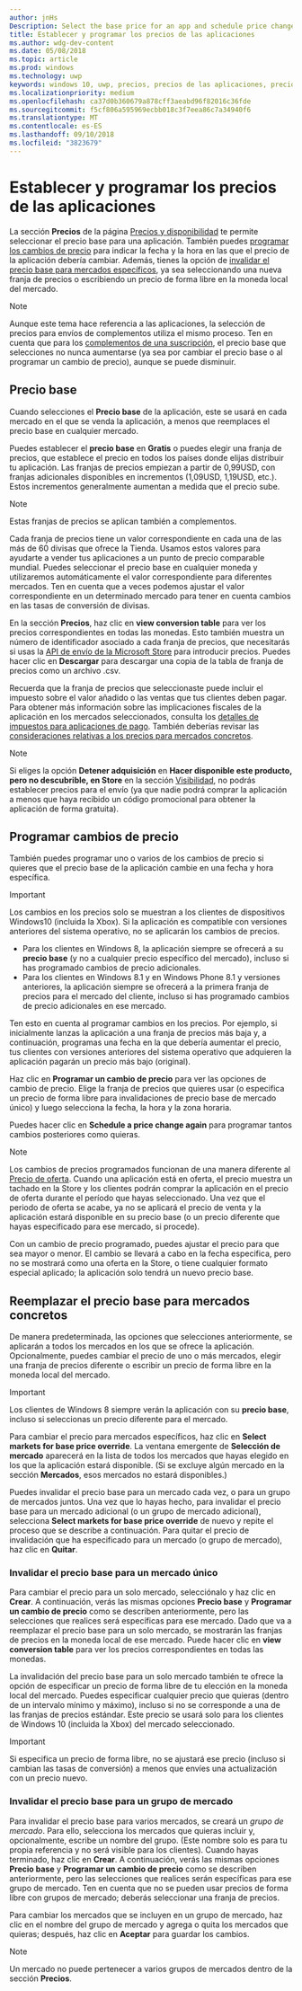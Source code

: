 ```yaml
---
author: jnHs
Description: Select the base price for an app and schedule price changes. You can also customize these options for specific markets.
title: Establecer y programar los precios de las aplicaciones
ms.author: wdg-dev-content
ms.date: 05/08/2018
ms.topic: article
ms.prod: windows
ms.technology: uwp
keywords: windows 10, uwp, precios, precios de las aplicaciones, precio de la aplicación, vender aplicaciones, cambio de precio, precio personalizado, precio, precios, costo, reemplazar el precio base, precio de forma libre, forma libre
ms.localizationpriority: medium
ms.openlocfilehash: ca37d0b360679a878cff3aeabd96f82016c36fde
ms.sourcegitcommit: f5cf806a595969ecbb018c3f7eea86c7a34940f6
ms.translationtype: MT
ms.contentlocale: es-ES
ms.lasthandoff: 09/10/2018
ms.locfileid: "3823679"
---
```

# <a name="set-and-schedule-app-pricing"></a>Establecer y programar los precios de las aplicaciones

La sección **Precios** de la página [Precios y disponibilidad](set-app-pricing-and-availability.md) te permite seleccionar el precio base para una aplicación. También puedes [programar los cambios de precio](#schedule-price-changes) para indicar la fecha y la hora en las que el precio de la aplicación debería cambiar. Además, tienes la opción de [invalidar el precio base para mercados específicos](#override-base-price-for-specific-markets), ya sea seleccionando una nueva franja de precios o escribiendo un precio de forma libre en la moneda local del mercado.

> [!NOTE]
> Aunque este tema hace referencia a las aplicaciones, la selección de precios para envíos de complementos utiliza el mismo proceso. Ten en cuenta que para los [complementos de una suscripción](../monetize/enable-subscription-add-ons-for-your-app.md), el precio base que selecciones no nunca aumentarse (ya sea por cambiar el precio base o al programar un cambio de precio), aunque se puede disminuir.

## <a name="base-price"></a>Precio base

Cuando selecciones el **Precio base** de la aplicación, este se usará en cada mercado en el que se venda la aplicación, a menos que reemplaces el precio base en cualquier mercado.

Puedes establecer el **precio base** en **Gratis** o puedes elegir una franja de precios, que establece el precio en todos los países donde elijas distribuir tu aplicación. Las franjas de precios empiezan a partir de 0,99USD, con franjas adicionales disponibles en incrementos (1,09USD, 1,19USD, etc.). Estos incrementos generalmente aumentan a medida que el precio sube. 

> [!NOTE]
> Estas franjas de precios se aplican también a complementos. 

Cada franja de precios tiene un valor correspondiente en cada una de las más de 60 divisas que ofrece la Tienda. Usamos estos valores para ayudarte a vender tus aplicaciones a un punto de precio comparable mundial. Puedes seleccionar el precio base en cualquier moneda y utilizaremos automáticamente el valor correspondiente para diferentes mercados. Ten en cuenta que a veces podemos ajustar el valor correspondiente en un determinado mercado para tener en cuenta cambios en las tasas de conversión de divisas.

En la sección **Precios**, haz clic en **view conversion table** para ver los precios correspondientes en todas las monedas. Esto también muestra un número de identificador asociado a cada franja de precios, que necesitarás si usas la [API de envío de la Microsoft Store](../monetize/manage-app-submissions.md#price-tiers) para introducir precios. Puedes hacer clic en **Descargar** para descargar una copia de la tabla de franja de precios como un archivo .csv.

Recuerda que la franja de precios que seleccionaste puede incluir el impuesto sobre el valor añadido o las ventas que tus clientes deben pagar. Para obtener más información sobre las implicaciones fiscales de la aplicación en los mercados seleccionados, consulta los [detalles de impuestos para aplicaciones de pago](tax-details-for-paid-apps.md). También deberías revisar las [consideraciones relativas a los precios para mercados concretos](define-pricing-and-market-selection.md#price-considerations-for-specific-markets).

> [!NOTE]
> Si eliges la opción **Detener adquisición** en **Hacer disponible este producto, pero no descubrible, en Store** en la sección [Visibilidad](choose-visibility-options.md#discoverability), no podrás establecer precios para el envío (ya que nadie podrá comprar la aplicación a menos que haya recibido un código promocional para obtener la aplicación de forma gratuita).

## <a name="schedule-price-changes"></a>Programar cambios de precio

También puedes programar uno o varios de los cambios de precio si quieres que el precio base de la aplicación cambie en una fecha y hora específica. 

> [!IMPORTANT]
> Los cambios en los precios solo se muestran a los clientes de dispositivos Windows10 (incluida la Xbox). Si la aplicación es compatible con versiones anteriores del sistema operativo, no se aplicarán los cambios de precios. 
>
> - Para los clientes en Windows 8, la aplicación siempre se ofrecerá a su **precio base** (y no a cualquier precio específico del mercado), incluso si has programado cambios de precio adicionales. 
> - Para los clientes en Windows 8.1 y en Windows Phone 8.1 y versiones anteriores, la aplicación siempre se ofrecerá a la primera franja de precios para el mercado del cliente, incluso si has programado cambios de precio adicionales en ese mercado.
> 
> Ten esto en cuenta al programar cambios en los precios. Por ejemplo, si inicialmente lanzas la aplicación a una franja de precios más baja y, a continuación, programas una fecha en la que debería aumentar el precio, tus clientes con versiones anteriores del sistema operativo que adquieren la aplicación pagarán un precio más bajo (original).

Haz clic en **Programar un cambio de precio** para ver las opciones de cambio de precio. Elige la franja de precios que quieres usar (o especifica un precio de forma libre para invalidaciones de precio base de mercado único) y luego selecciona la fecha, la hora y la zona horaria.

Puedes hacer clic en **Schedule a price change again** para programar tantos cambios posteriores como quieras.

> [!NOTE]
> Los cambios de precios programados funcionan de una manera diferente al [Precio de oferta](put-apps-and-add-ons-on-sale.md). Cuando una aplicación está en oferta, el precio muestra un tachado en la Store y los clientes podrán comprar la aplicación en el precio de oferta durante el período que hayas seleccionado. Una vez que el periodo de oferta se acabe, ya no se aplicará el precio de venta y la aplicación estará disponible en su precio base (o un precio diferente que hayas especificado para ese mercado, si procede).
>
> Con un cambio de precio programado, puedes ajustar el precio para que sea mayor o menor. El cambio se llevará a cabo en la fecha especifica, pero no se mostrará como una oferta en la Store, o tiene cualquier formato especial aplicado; la aplicación solo tendrá un nuevo precio base. 


## <a name="override-base-price-for-specific-markets"></a>Reemplazar el precio base para mercados concretos

De manera predeterminada, las opciones que selecciones anteriormente, se aplicarán a todos los mercados en los que se ofrece la aplicación. Opcionalmente, puedes cambiar el precio de uno o más mercados, elegir una franja de precios diferente o escribir un precio de forma libre en la moneda local del mercado.

> [!IMPORTANT]
> Los clientes de Windows 8 siempre verán la aplicación con su **precio base**, incluso si seleccionas un precio diferente para el mercado.

Para cambiar el precio para mercados específicos, haz clic en **Select markets for base price override**. La ventana emergente de **Selección de mercado** aparecerá en la lista de todos los mercados que hayas elegido en los que la aplicación estará disponible. (Si se excluye algún mercado en la sección **Mercados**, esos mercados no estará disponibles.) 

Puedes invalidar el precio base para un mercado cada vez, o para un grupo de mercados juntos. Una vez que lo hayas hecho, para invalidar el precio base para un mercado adicional (o un grupo de mercado adicional), selecciona **Select markets for base price override** de nuevo y repite el proceso que se describe a continuación. Para quitar el precio de invalidación que ha especificado para un mercado (o grupo de mercado), haz clic en **Quitar**.


### <a name="override-the-base-price-for-a-single-market"></a>Invalidar el precio base para un mercado único

Para cambiar el precio para un solo mercado, selecciónalo y haz clic en **Crear**. A continuación, verás las mismas opciones **Precio base** y **Programar un cambio de precio** como se describen anteriormente, pero las selecciones que realices será específicas para ese mercado. Dado que va a reemplazar el precio base para un solo mercado, se mostrarán las franjas de precios en la moneda local de ese mercado. Puede hacer clic en **view conversion table** para ver los precios correspondientes en todas las monedas. 

La invalidación del precio base para un solo mercado también te ofrece la opción de especificar un precio de forma libre de tu elección en la moneda local del mercado. Puedes especificar cualquier precio que quieras (dentro de un intervalo mínimo y máximo), incluso si no se corresponde a una de las franjas de precios estándar. Este precio se usará solo para los clientes de Windows 10 (incluida la Xbox) del mercado seleccionado. 

> [!IMPORTANT]
> Si especifica un precio de forma libre, no se ajustará ese precio (incluso si cambian las tasas de conversión) a menos que envíes una actualización con un precio nuevo. 

### <a name="override-the-base-price-for-a-market-group"></a>Invalidar el precio base para un grupo de mercado

Para invalidar el precio base para varios mercados, se creará un *grupo de mercado*. Para ello, selecciona los mercados que quieras incluir y, opcionalmente, escribe un nombre del grupo. (Este nombre solo es para tu propia referencia y no será visible para los clientes). Cuando hayas terminado, haz clic en **Crear**. A continuación, verás las mismas opciones **Precio base** y **Programar un cambio de precio** como se describen anteriormente, pero las selecciones que realices serán específicas para ese grupo de mercado. Ten en cuenta que no se pueden usar precios de forma libre con grupos de mercado; deberás seleccionar una franja de precios.

Para cambiar los mercados que se incluyen en un grupo de mercado, haz clic en el nombre del grupo de mercado y agrega o quita los mercados que quieras; después, haz clic en **Aceptar** para guardar los cambios. 

> [!NOTE]
> Un mercado no puede pertenecer a varios grupos de mercados dentro de la sección **Precios**.





